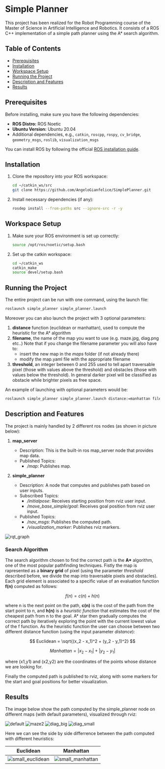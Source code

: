 # Simple Planner 
This project has been realized for the Robot Programming course of the Master of Science in Artificial Intelligence and Robotics. It consists of a ROS C++ implementation of a simple path planner using the A* search algorithm.

## Table of Contents

- [Prerequisites](#prerequisites)
- [Installation](#installation)
- [Workspace Setup](#workspace-setup)
- [Running the Project](#running-the-project)
- [Description and Features](#description-and-features)
- [Results](#results)

## Prerequisites

Before installing, make sure you have the following dependencies:

- **ROS Distro:** ROS Noetic
- **Ubuntu Version:** Ubuntu 20.04
- Additional dependencies, e.g., `catkin`, `roscpp`, `rospy`, `cv_bridge`, `geometry_msgs`, `roslib`, `visualization_msgs`

You can install ROS by following the official [ROS installation guide](http://wiki.ros.org/ROS/Installation).

## Installation

1. Clone the repository into your ROS workspace:

    ```bash
    cd ~/catkin_ws/src
    git clone https://github.com/AngeloGianfelice/SimplePlanner.git
    ```

2. Install necessary dependencies (if any):

    ```bash
    rosdep install --from-paths src --ignore-src -r -y
    ```

## Workspace Setup

1. Make sure your ROS environment is set up correctly:

    ```bash
    source /opt/ros/noetic/setup.bash
    ```

2. Set up the catkin workspace:

    ```bash
    cd ~/catkin_ws
    catkin_make
    source devel/setup.bash
    ```

## Running the Project 

The entire project can be run with one command, using the launch file:

```bash
roslaunch simple_planner simple_planner.launch 
```

Moreover you can also launch the project with 3 optional parameters:
1. **distance** function (euclidean or manhattan), used to compute the heuristic for the A* algorithm
2. **filename**, the name of the map you want to use (e.g. maze.jpg, diag.png etc..)
   Note that if you change the filename parameter you will also have to:
   - insert the new map in the *maps* folder (if not already there)
   - modify the map.yaml file with the appropriate filename      
4. **threshold**, an integer between 0 and 255 used to tell apart traversable pixel (those with values above the             threshold)      and obstacles (those with values below the threshold). In general darker pixel will be classified as      obstacle while       brighter pixels as free space.
   
An example of launching with optional parameters would be:

```bash
roslaunch simple_planner simple_planner.launch distance:=manhattan filename:=diag.png threshold:=200 
```

## Description and Features ##

The project is mainly handled by 2 different ros nodes (as shown in picture below):

1. **map_server**
   - Description: This is the built-in ros map_server node that provides map data.
   - Published Topics:
     - */map*: Publishes map.
        
2. **simple_planner**
   - Description: A node that computes and publishes path based on user inputs.
   - Subscribed Topics:
     - */initialpose*: Receives starting position from rviz user input.
     - */move_base_simple/goal*: Receives goal position from rviz user input.
   - Published Topics:
     - */nav_msgs*: Publishes the computed path.
     - */visualization_marker*: Publishes rviz markers.

![rqt_graph](img/rosgraph.png)

### Search Algorithm ###
The search algorithm chosen to find the correct path is the __A*__ algorithm, one of the most popular pathfinding techniques. Fistly the map is rapresented as a **binary grid** of pixel (using the parameter *threshold* described before, we divide the map into traversable pixels and obstacles). Each grid element is associated to a specific value of an evaluation function **f(n)** computed as follows:

$$
f(n) = c(n) + h(n)
$$

where n is the next point on the path, **c(n)** is the cost of the path from the start point to n, and **h(n)** is a *heuristic function* that estimates the cost of the cheapest path from n to the goal. A* star then gradually computes the correct path by iteratively exploring the point with the current lowest value of the f function. As the heuristic function the user can choose between two different distance function (using the input parameter *distance*):

$$
Euclidean = \sqrt{(x_2 - x_1)^2 + (y_2 - y_1)^2}
$$

$$
Manhattan = |x_2 - x_1| + |y_2 - y_1|
$$

where (x1,y1) and (x2,y2) are the coordinates of the points whose distance we are looking for.

Finally the computed path is published to rviz, along with some markers for the start and goal positions for better visualization.

## Results ##
The image below show the path computed by the simple_planner node on different maps (with default parameters), visualized through rviz:

![default](img/default.png)
![maze2](img/maze2.png)
![diag_big](img/diag_big.png)
![diag_small](img/diag_small.png)

Here we can see the side by side differrence between the path computed with different heuristics:

| Euclidean            | Manhattan              |
|----------------------|----------------------|
| ![small_euclidean](img/small_euclidean.png) | ![small_manhattan](img/small_manhattan.png) |








